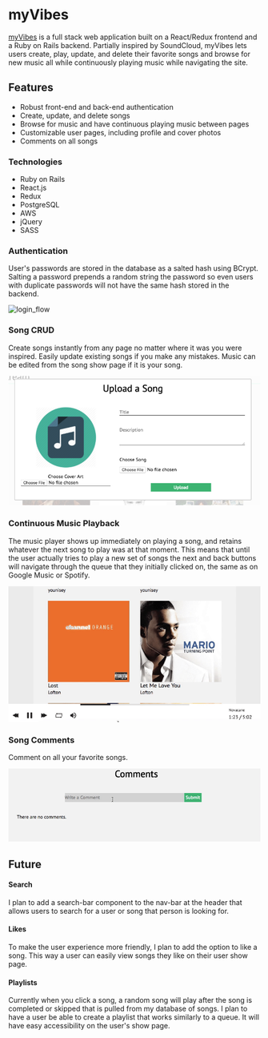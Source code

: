 # myVibes

[myVibes](https://myvibessoundcloud.herokuapp.com/) is a full stack web application built on a React/Redux frontend and a Ruby on Rails backend. Partially inspired by SoundCloud, myVibes lets users create, play, update, and delete their favorite songs and browse for new music all while continuously playing music while navigating the site.

## Features

- Robust front-end and back-end authentication
- Create, update, and delete songs
- Browse for music and have continuous playing music between pages
- Customizable user pages, including profile and cover photos
- Comments on all songs

### Technologies
- Ruby on Rails
- React.js
- Redux
- PostgreSQL
- AWS
- jQuery
- SASS

### Authentication

User's passwords are stored in the database as a salted hash using BCrypt. Salting a password prepends a random string the password so even users with duplicate passwords will not have the same hash stored in the backend.

![login_flow](/app/assets/images/auth.gif)


### Song CRUD

Create songs instantly from any page no matter where it was you were inspired. Easily update existing songs if you make any mistakes. Music can be edited from the song show page if it is your song.


![song_create](/app/assets/images/uploadpic.png)

### Continuous Music Playback

The music player shows up immediately on playing a song, and retains whatever the next song to play was at that moment. This means that until the user actually tries to play a new set of songs the next and back buttons will navigate through the queue that they initially clicked on, the same as on Google Music or Spotify.

![song_create](/app/assets/images/continuousplay.gif)


### Song Comments

Comment on all your favorite songs.

![comment](/app/assets/images/comments.gif)

## Future

#### Search

I plan to add a search-bar component to the nav-bar at the header that allows users to search for a user or song that person is looking for.

#### Likes

To make the user experience more friendly, I plan to add the option to like a song. This way a user can easily view songs they like on their user show page.

#### Playlists

Currently when you click a song, a random song will play after the song is completed or skipped that is pulled from my database of songs. I plan to have a user be able to create a playlist that works similarly to a queue. It will have easy accessibility on the user's show page.
